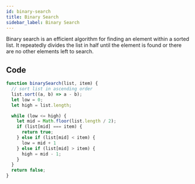 ```yaml
---
id: binary-search
title: Binary Search
sidebar_label: Binary Search
---
```


Binary search is an efficient algorithm for finding an element within a sorted list. It repeatedly divides the list in half until the element is found or there are no other elements left to search.

## Code

```js
function binarySearch(list, item) {
  // sort list in ascending order
  list.sort((a, b) => a - b);
  let low = 0;
  let high = list.length;

  while (low <= high) {
    let mid = Math.floor(list.length / 2);
    if (list[mid] === item) {
      return true;
    } else if (list[mid] < item) {
      low = mid + 1
    } else if (list[mid] > item) {
      high = mid - 1;
    }
  }
  return false;
}
```
